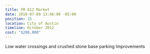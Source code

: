 ```yaml
---
title: FM 812 Market
date: 2018-07-09 13:46:00 -05:00
position: 15
location: City of Austin
timeline: October 2012
cost: "$208,800"
---
```


Low water crossings and crushed stone base parking Improvements